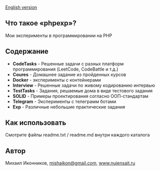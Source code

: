 [English version](README.ENG.md)

## Что такое «phpexp»?
Мои эксперименты в программировании на PHP

## Содержание
- **CodeTasks** - Решенные задачи с разных платформ программирования (LeetCode, CodeBattle и т.д.)
- **Coures** - Домашнее задание из пройденных курсов
- **Docker** - эксперименты с контейнерами
- **Interview** - Решенные задачи по живому кодированию интервью
- **TestTasks** - Задания, решаемые дома в виде тестового задания
- **SOLID** - Примеры проектирования согласно ООП-стандартам
- **Telegram** - Эксперименты с телеграмм ботами
- **Exp** - Различные небольшие практические задания

## Как использовать
Смотрите файлы readme.txt / readme.md внутри каждого каталога

## Автор
Михаил Иконников, mishaikon@gmail.com, www.nujensait.ru